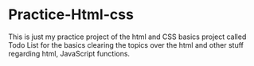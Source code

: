 # Practice-Html-css
This is just my practice project of the html and CSS basics project called Todo List for the basics clearing the topics over the html and other stuff regarding html, JavaScript functions. 
